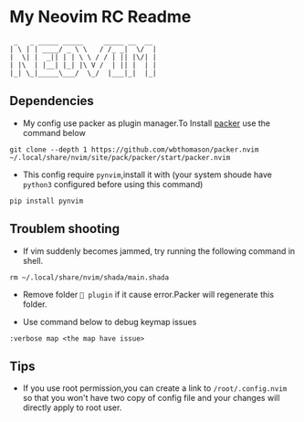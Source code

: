 My Neovim RC Readme
===
```
 _   _ _____ _____     _____ __  __ 
| \ | | ____/ _ \ \   / /_ _|  \/  |
|  \| |  _|| | | \ \ / / | || |\/| |
| |\  | |__| |_| |\ V /  | || |  | |
|_| \_|_____\___/  \_/  |___|_|  |_|

```

Dependencies
---
- My config use packer as plugin manager.To Install [packer](https://github.com/wbthomason/packer.nvim) use the command below
```
git clone --depth 1 https://github.com/wbthomason/packer.nvim ~/.local/share/nvim/site/pack/packer/start/packer.nvim
```

- This config require ```pynvim```,install it with (your system shoude have ```python3``` configured before using this command)
```
pip install pynvim
```

Troublem shooting
---
- If vim suddenly becomes jammed, try running the following command in shell.
```
rm ~/.local/share/nvim/shada/main.shada
```


- Remove folder ``` plugin``` if it cause error.Packer will regenerate this folder.

- Use command below to debug keymap issues
```
:verbose map <the map have issue>
```

Tips
---
- If you use root permission,you can create a link to ```/root/.config.nvim``` so that you won't have two copy of config file and your changes will directly apply to root user.
